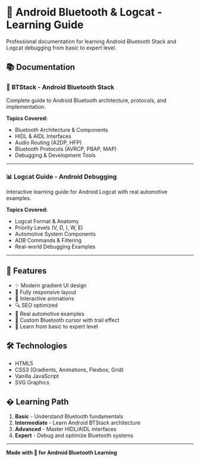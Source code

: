 # 📱 Android Bluetooth & Logcat - Learning Guide

Professional documentation for learning Android Bluetooth Stack and Logcat debugging from basic to expert level.

## 📚 Documentation

### 🔵 BTStack - Android Bluetooth Stack
Complete guide to Android Bluetooth architecture, protocols, and implementation.

**Topics Covered:**
- Bluetooth Architecture & Components
- HIDL & AIDL Interfaces
- Audio Routing (A2DP, HFP)
- Bluetooth Protocols (AVRCP, PBAP, MAP)
- Debugging & Development Tools

---

### 📊 Logcat Guide - Android Debugging
Interactive learning guide for Android Logcat with real automotive examples.

**Topics Covered:**
- Logcat Format & Anatomy
- Priority Levels (V, D, I, W, E)
- Automotive System Components
- ADB Commands & Filtering
- Real-world Debugging Examples

---

## 🚀 Features

- ✨ Modern gradient UI design
- 📱 Fully responsive layout
- 🎨 Interactive animations
- 🔍 SEO optimized
- 🎯 Real automotive examples
- 💙 Custom Bluetooth cursor with trail effect
- 📖 Learn from basic to expert level

## 🛠️ Technologies

- HTML5
- CSS3 (Gradients, Animations, Flexbox, Grid)
- Vanilla JavaScript
- SVG Graphics

## � Learning Path

1. **Basic** - Understand Bluetooth fundamentals
2. **Intermediate** - Learn Android BTStack architecture
3. **Advanced** - Master HIDL/AIDL interfaces
4. **Expert** - Debug and optimize Bluetooth systems

---

**Made with 💙 for Android Bluetooth Learning**
